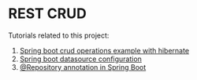 # REST CRUD

Tutorials related to this project:

1. [Spring boot crud operations example with hibernate](https://howtodoinjava.com/spring-boot2/spring-boot-crud-hibernate/)
2. [Spring boot datasource configuration](https://howtodoinjava.com/spring-boot2/datasource-configuration/)
3. [@Repository annotation in Spring Boot](https://howtodoinjava.com/spring-boot/repository-annotation/)